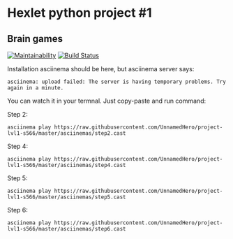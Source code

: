 # Hexlet python project #1

## Brain games 

[![Maintainability](https://api.codeclimate.com/v1/badges/b649f3adb1910349213e/maintainability)](https://codeclimate.com/github/UnnamedHero/project-lvl1-s566/maintainability)
[![Build Status](https://travis-ci.org/UnnamedHero/project-lvl1-s566.svg?branch=master)](https://travis-ci.org/UnnamedHero/project-lvl1-s566)

Installation asciinema should be here, but asciinema server says:

```asciinema: upload failed: The server is having temporary problems. Try again in a minute.```

You can watch it in your termnal. Just copy-paste and run command:

Step 2:

```asciinema play https://raw.githubusercontent.com/UnnamedHero/project-lvl1-s566/master/asciinemas/step2.cast```

Step 4:

```asciinema play https://raw.githubusercontent.com/UnnamedHero/project-lvl1-s566/master/asciinemas/step4.cast```

Step 5:

```asciinema play https://raw.githubusercontent.com/UnnamedHero/project-lvl1-s566/master/asciinemas/step5.cast```

Step 6:

```asciinema play https://raw.githubusercontent.com/UnnamedHero/project-lvl1-s566/master/asciinemas/step6.cast```





